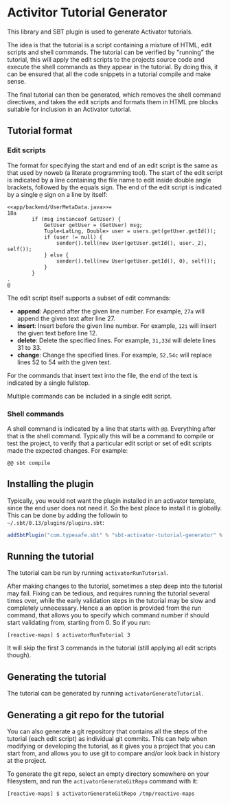 # Activitor Tutorial Generator

This library and SBT plugin is used to generate Activator tutorials.

The idea is that the tutorial is a script containing a mixture of HTML, edit scripts and shell commands.  The tutorial can be verified by "running" the tutorial, this will apply the edit scripts to the projects source code and execute the shell commands as they appear in the tutorial.  By doing this, it can be ensured that all the code snippets in a tutorial compile and make sense.

The final tutorial can then be generated, which removes the shell command directives, and takes the edit scripts and formats them in HTML pre blocks suitable for inclusion in an Activator tutorial.

## Tutorial format

### Edit scripts

The format for specifying the start and end of an edit script is the same as that used by noweb (a literate programming tool).  The start of the edit script is indicated by a line containing the file name to edit inside double angle brackets, followed by the equals sign.  The end of the edit script is indicated by a single `@` sign on a line by itself:

```
<<app/backend/UserMetaData.java>>=
18a
        if (msg instanceof GetUser) {
            GetUser getUser = (GetUser) msg;
            Tuple<LatLng, Double> user = users.get(getUser.getId());
            if (user != null) {
                sender().tell(new User(getUser.getId(), user._2), self());
            } else {
                sender().tell(new User(getUser.getId(), 0), self());
            }
        }
.
@
```

The edit script itself supports a subset of edit commands:

* **append**: Append after the given line number.  For example, `27a` will append the given text after line 27.
* **insert**: Insert before the given line number.  For example, `12i` will insert the given text before line 12.
* **delete**: Delete the specified lines.  For example, `31,33d` will delete lines 31 to 33.
* **change**: Change the specified lines.  For example, `52,54c` will replace lines 52 to 54 with the given text.

For the commands that insert text into the file, the end of the text is indicated by a single fullstop.

Multiple commands can be included in a single edit script.

### Shell commands

A shell command is indicated by a line that starts with `@@`.  Everything after that is the shell command.  Typically this will be a command to compile or test the project, to verify that a particular edit script or set of edit scripts made the expected changes.  For example:

```
@@ sbt compile
```

## Installing the plugin

Typically, you would not want the plugin installed in an activator template, since the end user does not need it.  So the best place to install it is globally.  This can be done by adding the followin to `~/.sbt/0.13/plugins/plugins.sbt`:

```scala
addSbtPlugin("com.typesafe.sbt" % "sbt-activator-tutorial-generator" % "1.0.3")
```

## Running the tutorial

The tutorial can be run by running `activatorRunTutorial`.

After making changes to the tutorial, sometimes a step deep into the tutorial may fail.  Fixing can be tedious, and requires running the tutorial several times over, while the early validation steps in the tutorial may be slow and completely unnecessary. Hence a an option is provided from the run command, that allows you to specify which command number if should start validating from, starting from 0.  So if you run:

    [reactive-maps] $ activatorRunTutorial 3

It will skip the first 3 commands in the tutorial (still applying all edit scripts though).

## Generating the tutorial

The tutorial can be generated by running `activatorGenerateTutorial`.

## Generating a git repo for the tutorial

You can also generate a git repository that contains all the steps of the tutorial (each edit script) as individual git commits.  This can help when modifying or developing the tutorial, as it gives you a project that you can start from, and allows you to use git to compare and/or look back in history at the project.

To generate the git repo, select an empty directory somewhere on your filesystem, and run the `activatorGenerateGitRepo` command with it:

    [reactive-maps] $ activatorGenerateGitRepo /tmp/reactive-maps

